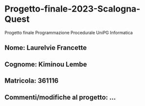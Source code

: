 # Progetto-finale-2023-Scalogna-Quest
Progetto finale Programmazione Procedurale UniPG Informatica

## Nome: Laurelvie Francette

## Cognome: Kiminou Lembe

## Matricola: 361116

## Commenti/modifiche al progetto: ...
